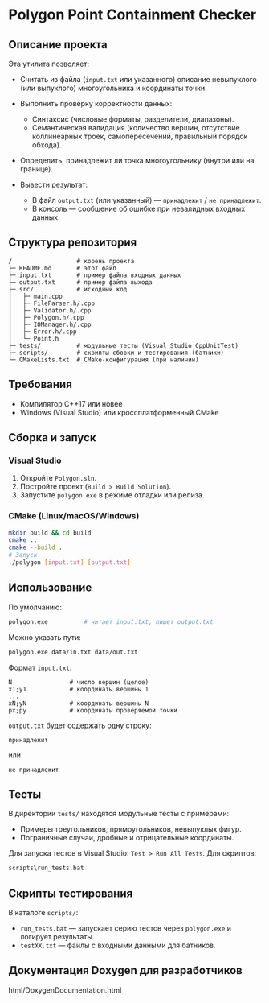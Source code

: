 # Polygon Point Containment Checker

## Описание проекта

Эта утилита позволяет:

* Считать из файла (`input.txt` или указанного) описание невыпуклого (или выпуклого) многоугольника и координаты точки.
* Выполнить проверку корректности данных:

  * Синтаксис (числовые форматы, разделители, диапазоны).
  * Семантическая валидация (количество вершин, отсутствие коллинеарных троек, самопересечений, правильный порядок обхода).
* Определить, принадлежит ли точка многоугольнику (внутри или на границе).
* Вывести результат:

  * В файл `output.txt` (или указанный) — `принадлежит` / `не принадлежит`.
  * В консоль — сообщение об ошибке при невалидных входных данных.

## Структура репозитория

```
/                  # корень проекта
├─ README.md       # этот файл
├─ input.txt       # пример файла входных данных
├─ output.txt      # пример файла выхода
├─ src/            # исходный код
│   ├─ main.cpp
│   ├─ FileParser.h/.cpp
│   ├─ Validator.h/.cpp
│   ├─ Polygon.h/.cpp
│   ├─ IOManager.h/.cpp
│   ├─ Error.h/.cpp
│   └─ Point.h
├─ tests/          # модульные тесты (Visual Studio CppUnitTest)
├─ scripts/        # скрипты сборки и тестирования (батники)
└─ CMakeLists.txt  # CMake-конфигурация (при наличии)
```

## Требования

* Компилятор C++17 или новее
* Windows (Visual Studio) или кроссплатформенный CMake

## Сборка и запуск

### Visual Studio

1. Откройте `Polygon.sln`.
2. Постройте проект (`Build > Build Solution`).
3. Запустите `polygon.exe` в режиме отладки или релиза.

### CMake (Linux/macOS/Windows)

```bash
mkdir build && cd build
cmake ..
cmake --build .
# Запуск
./polygon [input.txt] [output.txt]
```

## Использование

По умолчанию:

```bash
polygon.exe          # читает input.txt, пишет output.txt
```

Можно указать пути:

```bash
polygon.exe data/in.txt data/out.txt
```

Формат `input.txt`:

```
N                # число вершин (целое)
x1;y1            # координаты вершины 1
...
xN;yN            # координаты вершины N
px;py            # координаты проверяемой точки
```

`output.txt` будет содержать одну строку:

```
принадлежит
```

или

```
не принадлежит
```

## Тесты

В директории `tests/` находятся модульные тесты с примерами:

* Примеры треугольников, прямоугольников, невыпуклых фигур.
* Пограничные случаи, дробные и отрицательные координаты.

Для запуска тестов в Visual Studio: `Test > Run All Tests`.
Для скриптов:

```bash
scripts\run_tests.bat
```

## Скрипты тестирования

В каталоге `scripts/`:

* `run_tests.bat` — запускает серию тестов через `polygon.exe` и логирует результаты.
* `testXX.txt` — файлы с входными данными для батников.


## Документация Doxygen для разработчиков
html/DoxygenDocumentation.html


